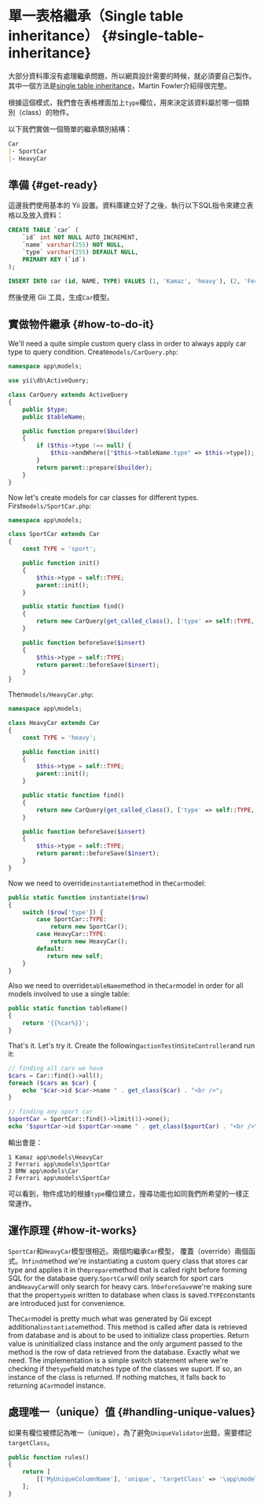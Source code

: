 # 單一表格繼承（Single table inheritance） {#single-table-inheritance}

大部分資料庫沒有處理繼承問題，所以網頁設計需要的時候，就必須要自己製作。其中一個方法是[single table inheritance](http://martinfowler.com/eaaCatalog/singleTableInheritance.html)，Martin Fowler介紹得很完整。

根據這個模式，我們會在表格裡面加上`type`欄位，用來決定該資料屬於哪一個類別（class）的物件。

以下我們實做一個簡單的繼承類別結構：

```markdown
Car
|- SportCar
|- HeavyCar
```

## 準備 {#get-ready}

這邊我們使用基本的 Yii 設置。資料庫建立好了之後，執行以下SQL指令來建立表格以及放入資料：

```sql
CREATE TABLE `car` (
    `id` int NOT NULL AUTO_INCREMENT,
    `name` varchar(255) NOT NULL,
    `type` varchar(255) DEFAULT NULL,
    PRIMARY KEY (`id`)
);

INSERT INTO car (id, NAME, TYPE) VALUES (1, 'Kamaz', 'heavy'), (2, 'Ferrari', 'sport'), (3, 'BMW', 'city');
```

然後使用 Gii 工具，生成`Car`模型。

## 實做物件繼承 {#how-to-do-it}

We'll need a quite simple custom query class in order to always apply car type to query condition. Create`models/CarQuery.php`:

```php
namespace app\models;

use yii\db\ActiveQuery;

class CarQuery extends ActiveQuery
{
    public $type;
    public $tableName;

    public function prepare($builder)
    {
        if ($this->type !== null) {
            $this->andWhere(["$this->tableName.type" => $this->type]);
        }
        return parent::prepare($builder);
    }
}
```

Now let's create models for car classes for different types. First`models/SportCar.php`:

```php
namespace app\models;

class SportCar extends Car
{
    const TYPE = 'sport';

    public function init()
    {
        $this->type = self::TYPE;
        parent::init();
    }

    public static function find()
    {
        return new CarQuery(get_called_class(), ['type' => self::TYPE, 'tableName' => self::tableName()]);
    }

    public function beforeSave($insert)
    {
        $this->type = self::TYPE;
        return parent::beforeSave($insert);
    }
}
```

Then`models/HeavyCar.php`:

```php
namespace app\models;

class HeavyCar extends Car
{
    const TYPE = 'heavy';

    public function init()
    {
        $this->type = self::TYPE;
        parent::init();
    }

    public static function find()
    {
        return new CarQuery(get_called_class(), ['type' => self::TYPE, 'tableName' => self::tableName()]);
    }

    public function beforeSave($insert)
    {
        $this->type = self::TYPE;
        return parent::beforeSave($insert);
    }
}
```

Now we need to override`instantiate`method in the`Car`model:

```php
public static function instantiate($row)
{
    switch ($row['type']) {
        case SportCar::TYPE:
            return new SportCar();
        case HeavyCar::TYPE:
            return new HeavyCar();
        default:
           return new self;
    }
}
```

Also we need to override`tableName`method in the`Car`model in order for all models involved to use a single table:

```php
public static function tableName()
{
    return '{{%car%}}';
}
```

That's it. Let's try it. Create the following`actionTest`in`SiteController`and run it:

```php
// finding all cars we have
$cars = Car::find()->all();
foreach ($cars as $car) {
    echo "$car->id $car->name " . get_class($car) . "<br />";
}

// finding any sport car
$sportCar = SportCar::find()->limit(1)->one();
echo "$sportCar->id $sportCar->name " . get_class($sportCar) . "<br />";
```

輸出會是：

```
1 Kamaz app\models\HeavyCar
2 Ferrari app\models\SportCar
3 BMW app\models\Car
2 Ferrari app\models\SportCar
```

可以看到，物件成功的根據`type`欄位建立，搜尋功能也如同我們所希望的一樣正常運作。

## 運作原理 {#how-it-works}

`SportCar`和`HeavyCar`模型很相近。兩個均繼承`Car`模型， 覆蓋（override）兩個函式。In`find`method we're instantiating a custom query class that stores car type and applies it in the`prepare`method that is called right before forming SQL for the database query.`SportCar`will only search for sport cars and`HeavyCar`will only search for heavy cars. In`beforeSave`we're making sure that the proper`type`is written to database when class is saved.`TYPE`constants are introduced just for convenience.

The`Car`model is pretty much what was generated by Gii except additional`instantiate`method. This method is called after data is retrieved from database and is about to be used to initialize class properties. Return value is uninitialized class instance and the only argument passed to the method is the row of data retrieved from the database. Exactly what we need. The implementation is a simple switch statement where we're checking if the`type`field matches type of the classes we suport. If so, an instance of the class is returned. If nothing matches, it falls back to returning a`Car`model instance.

## 處理唯一（unique）值 {#handling-unique-values}

如果有欄位被標記為唯一（unique），為了避免`UniqueValidator`出錯，需要標記 `targetClass`。

```php
public function rules()
{
    return [
        [['MyUniqueColumnName'], 'unique', 'targetClass' => '\app\models\Car'],
    ];
}
```



